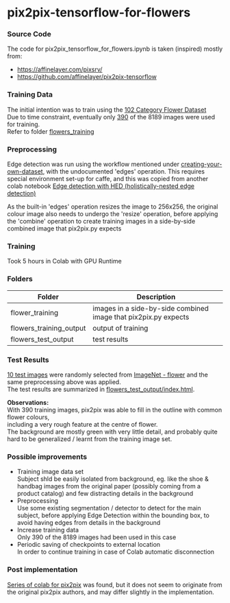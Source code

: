 # pix2pix-tensorflow-for-flowers

### Source Code
The code for pix2pix_tensorflow_for_flowers.ipynb is taken (inspired) mostly from:  
* https://affinelayer.com/pixsrv/
* https://github.com/affinelayer/pix2pix-tensorflow

### Training Data
The initial intention was to train using the [102 Category Flower Dataset](http://www.robots.ox.ac.uk/~vgg/data/flowers/102/index.html)  
Due to time constraint, eventually only [390](https://github.com/pekgnee/pix2pix-tensorflow-for-flowers/blob/master/390flowers.zip) of the 8189 images were used for training.  
Refer to folder [flowers_training](https://github.com/pekgnee/pix2pix-tensorflow-for-flowers/tree/master/flowers_training)

### Preprocessing
Edge detection was run using the workflow mentioned under [creating-your-own-dataset](https://github.com/affinelayer/pix2pix-tensorflow#creating-your-own-dataset), with the undocumented 'edges' operation. This requires special environment set-up for caffe, and this was copied from another colab notebook [Edge detection with HED (holistically-nested edge detection)](https://colab.research.google.com/drive/1SI57hLgHCX6mbZ2jNveNvq1Pqx07Jag7)

As the built-in 'edges' operation resizes the image to 256x256, the original colour image also needs to undergo the 'resize' operation, before applying the 'combine' operation to create training images in a side-by-side combined image that pix2pix.py expects

### Training
Took 5 hours in Colab with GPU Runtime

### Folders
| Folder | Description |
|--------|-------------|
| flower_training | images in a side-by-side combined image that pix2pix.py expects |
| flowers_training_output | output of training |
| flowers_test_output | test results |

### Test Results
[10 test images](https://github.com/pekgnee/pix2pix-tensorflow-for-flowers/blob/master/flowers_test.zip) were randomly selected from [ImageNet - flower](http://image-net.org/explore?wnid=n11669921) and the same preprocessing above was applied.  
The test results are summarized in [flowers_test_output/index.html](https://pekgnee.github.io/pix2pix-tensorflow-for-flowers/flowers_test_output/).

**Observations:**  
With 390 training images, pix2pix was able to fill in the outline with common flower colours,  
including a very rough feature at the centre of flower.  
The background are mostly green with very little detail, and probably quite hard to be generalized / learnt from the training image set.

### Possible improvements
- Training image data set  
  Subject shld be easily isolated from background, eg. like the shoe & handbag images from the original paper (possibly coming from a product catalog) and few distracting details in the background
- Preprocessing  
  Use some existing segmentation / detector to detect for the main subject, before applying Edge Detection within the bounding box, to avoid having edges from details in the background
- Increase training data  
  Only 390 of the 8189 images had been used in this case
- Periodic saving of checkpoints to external location  
  In order to continue training in case of Colab automatic disconnection

### Post implementation
[Series of colab for pix2pix](https://colab.research.google.com/github/anujdutt9/DeepLearning/blob/master/Colaboratory_Notebooks_for_pix2pix.ipynb) was found, but it does not seem to originate from the original pix2pix authors, and may differ slightly in the implementation.


